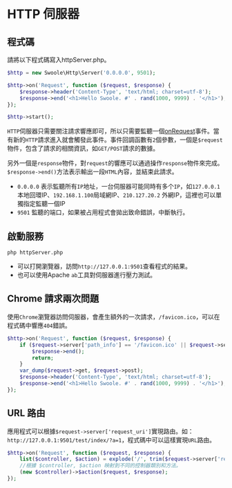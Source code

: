 # HTTP 伺服器

## 程式碼

請將以下程式碼寫入httpServer.php。

```php
$http = new Swoole\Http\Server('0.0.0.0', 9501);

$http->on('Request', function ($request, $response) {
    $response->header('Content-Type', 'text/html; charset=utf-8');
    $response->end('<h1>Hello Swoole. #' . rand(1000, 9999) . '</h1>');
});

$http->start();
```

`HTTP`伺服器只需要關注請求響應即可，所以只需要監聽一個[onRequest](/http_server?id=on)事件。當有新的`HTTP`請求進入就會觸發此事件。事件回調函數有`2`個參數，一個是`$request`物件，包含了請求的相關資訊，如`GET/POST`請求的數據。

另外一個是`response`物件，對`request`的響應可以通過操作`response`物件來完成。`$response->end()`方法表示輸出一段`HTML`內容，並結束此請求。

* `0.0.0.0` 表示監聽所有`IP`地址，一台伺服器可能同時有多个`IP`，如`127.0.0.1`本地回環IP、`192.168.1.100`局域網IP、`210.127.20.2` 外網IP，這裡也可以單獨指定監聽一個IP
* `9501` 監聽的端口，如果被占用程式會拋出致命錯誤，中斷執行。

## 啟動服務

```shell
php httpServer.php
```
* 可以打開瀏覽器，訪問`http://127.0.0.1:9501`查看程式的結果。
* 也可以使用Apache `ab`工具對伺服器進行壓力測試。

## Chrome 請求兩次問題

使用`Chrome`瀏覽器訪問伺服器，會產生額外的一次請求，`/favicon.ico`，可以在程式碼中響應`404`錯誤。

```php
$http->on('Request', function ($request, $response) {
	if ($request->server['path_info'] == '/favicon.ico' || $request->server['request_uri'] == '/favicon.ico') {
        $response->end();
        return;
	}
    var_dump($request->get, $request->post);
    $response->header('Content-Type', 'text/html; charset=utf-8');
    $response->end('<h1>Hello Swoole. #' . rand(1000, 9999) . '</h1>');
});
```

## URL 路由

應用程式可以根據`$request->server['request_uri']`實現路由。如：`http://127.0.0.1:9501/test/index/?a=1`，程式碼中可以這樣實現`URL`路由。

```php
$http->on('Request', function ($request, $response) {
    list($controller, $action) = explode('/', trim($request->server['request_uri'], '/'));
	//根據 $controller, $action 映射到不同的控制器類別和方法。
	(new $controller)->$action($request, $response);
});
```
